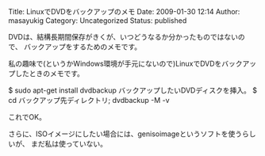 Title: LinuxでDVDをバックアップのメモ
Date: 2009-01-30 12:14
Author: masayukig
Category: Uncategorized
Status: published

DVDは、結構長期間保存がきくが、いつどうなるか分かったものではないので、
バックアップをするためのメモです。

私の趣味で(というかWindows環境が手元にないので)LinuxでDVDをバックアップしたときのメモです。

\$ sudo apt-get install dvdbackup
バックアップしたいDVDディスクを挿入。
\$ cd バックアップ先ディレクトリ; dvdbackup -M -v

これでOK。

さらに、ISOイメージにしたい場合には、genisoimageというソフトを使うらしいが、
まだ私は使っていない。
